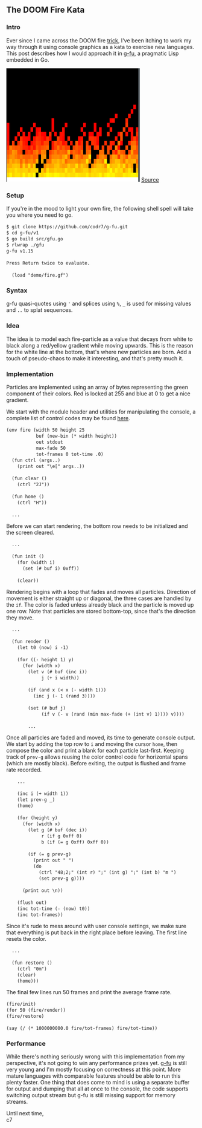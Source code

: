 ## The DOOM Fire Kata

### Intro
Ever since I came across the DOOM fire [trick](https://fabiensanglard.net/doom_fire_psx/), I've been itching to work my way through it using console graphics as a kata to exercise new languages. This post describes how I would approach it in [g-fu](https://github.com/codr7/g-fu/tree/master/v1), a pragmatic Lisp embedded in Go.

![Fire](fire.gif)
[Source](https://github.com/codr7/g-fu/blob/master/v1/demo/fire.gf)

### Setup
If you're in the mood to light your own fire, the following shell spell will take you where you need to go.

```
$ git clone https://github.com/codr7/g-fu.git
$ cd g-fu/v1
$ go build src/gfu.go
$ rlwrap ./gfu
g-fu v1.15

Press Return twice to evaluate.

  (load "demo/fire.gf")
```

### Syntax
g-fu quasi-quotes using `'` and splices using `%`, `_` is used for missing values and `..` to splat sequences.

### Idea
The idea is to model each fire-particle as a value that decays from white to black along a red/yellow gradient while moving upwards. This is the reason for the white line at the bottom, that's where new particles are born. Add a touch of pseudo-chaos to make it interesting, and that's pretty much it.

### Implementation
Particles are implemented using an array of bytes representing the green component of their colors. Red is locked at 255 and blue at 0 to get a nice gradient.

We start with the module header and utilities for manipulating the console, a complete list of control codes may be found [here](https://en.wikipedia.org/wiki/ANSI_escape_code).

```
(env fire (width 50 height 25
           buf (new-bin (* width height))
           out stdout
           max-fade 50
           tot-frames 0 tot-time .0)
  (fun ctrl (args..)
    (print out "\e[" args..))

  (fun clear ()
    (ctrl "2J"))

  (fun home ()
    (ctrl "H"))

  ...
```

Before we can start rendering, the bottom row needs to be initialized and the screen cleared.

```
  ...
  
  (fun init ()
    (for (width i)
      (set (# buf i) 0xff))

    (clear))
```

Rendering begins with a loop that fades and moves all particles. Direction of movement is either straight up or diagonal, the three cases are handled by the `if`. The color is faded unless already black and the particle is moved up one row. Note that particles are stored bottom-top, since that's the direction they move.

```
  ...
  
  (fun render ()
    (let t0 (now) i -1)

    (for ((- height 1) y)
      (for (width x)
        (let v (# buf (inc i))
             j (+ i width))
        
        (if (and x (< x (- width 1)))
          (inc j (- 1 (rand 3))))
        
        (set (# buf j)
             (if v (- v (rand (min max-fade (+ (int v) 1)))) v))))

        ...
```

Once all particles are faded and moved, its time to generate console output. We start by adding the top row to `i` and moving the cursor `home`, then compose the color and print a blank for each particle last-first. Keeping track of `prev-g` allows reusing the color control code for horizontal spans (which are mostly black). Before exiting, the output is flushed and frame rate recorded.

```
    ...

    (inc i (+ width 1))
    (let prev-g _)
    (home)
    
    (for (height y)
      (for (width x)
        (let g (# buf (dec i))
             r (if g 0xff 0)
             b (if (= g 0xff) 0xff 0))
             
        (if (= g prev-g)
          (print out " ")
          (do
            (ctrl "48;2;" (int r) ";" (int g) ";" (int b) "m ")
            (set prev-g g))))

      (print out \n))

    (flush out)
    (inc tot-time (- (now) t0))
    (inc tot-frames))
```

Since it's rude to mess around with user console settings, we make sure that everything is put back in the right place before leaving. The first line resets the color.

```
  ...
  
  (fun restore ()
    (ctrl "0m")
    (clear)
    (home)))
```

The final few lines run 50 frames and print the average frame rate.

```
(fire/init)
(for 50 (fire/render))
(fire/restore)

(say (/ (* 1000000000.0 fire/tot-frames) fire/tot-time))
```

### Performance
While there's nothing seriously wrong with this implementation from my perspective, it's not going to win any performance prizes yet. [g-fu](https://github.com/codr7/g-fu/tree/master/v1) is still very young and I'm mostly focusing on correctness at this point. More mature languages with comparable features should be able to run this plenty faster. One thing that does come to mind is using a separate buffer for output and dumping that all at once to the console, the code supports switching output stream but g-fu is still missing support for memory streams.

Until next time,<br/>
c7